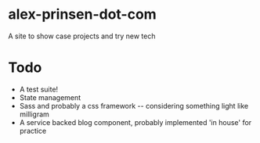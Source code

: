 # alex-prinsen-dot-com
A site to show case projects and try new tech

# Todo
* A test suite!
* State management
* Sass and probably a css framework -- considering something light like milligram
* A service backed blog component, probably implemented 'in house' for practice
